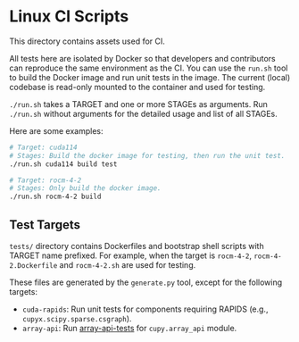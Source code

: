 # Linux CI Scripts

This directory contains assets used for CI.

All tests here are isolated by Docker so that developers and contributors can reproduce the same environment as the CI.
You can use the `run.sh` tool to build the Docker image and run unit tests in the image.
The current (local) codebase is read-only mounted to the container and used for testing.

`./run.sh` takes a TARGET and one or more STAGEs as arguments.
Run `./run.sh` without arguments for the detailed usage and list of all STAGEs.

Here are some examples:

```sh
# Target: cuda114
# Stages: Build the docker image for testing, then run the unit test.
./run.sh cuda114 build test

# Target: rocm-4-2
# Stages: Only build the docker image.
./run.sh rocm-4-2 build
```

## Test Targets

`tests/` directory contains Dockerfiles and bootstrap shell scripts with TARGET name prefixed.
For example, when the target is `rocm-4-2`, `rocm-4-2.Dockerfile` and `rocm-4-2.sh` are used for testing.

These files are generated by the `generate.py` tool, except for the following targets:

- `cuda-rapids`: Run unit tests for components requiring RAPIDS (e.g., `cupyx.scipy.sparse.csgraph`).
- `array-api`: Run [array-api-tests](https://github.com/data-apis/array-api-tests) for `cupy.array_api` module.
